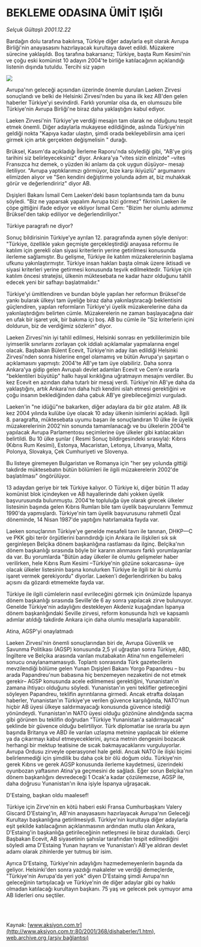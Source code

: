 # BEKLEME ODASINA ÜMİT IŞIĞI

*Selçuk Gültaşlı 2001.12.22*

<div>
 <p class="spot">
  Bardağın dolu tarafına bakılırsa, Türkiye diğer adaylarla eşit olarak Avrupa Birliği'nin anayasasını hazırlayacak kurultaya davet edildi. Müzakere sürecine yaklaşıldı. Boş tarafına bakarsanız; Türkiye, başta Rum Kesimi'nin ve çoğu eski komünist 10 adayın 2004'te birliğe katılacağının açıklandığı listenin dışında tutuldu. Tercihi siz yapın
 </p>
 <p class="metin">
 </p>
 <img border="0" src="/web/20020415204117im_/http://www.aksiyon.com.tr/2001/368/resimler/bekleme.jpg"/>
 <p class="metin">
  Avrupa'nın geleceği açısından üzerinde önemle durulan Laeken Zirvesi sonuçlandı ve belki de Helsinki Zirvesi'nden bu yana ilk kez AB'den gelen haberler Türkiye'yi sevindirdi. Farklı yorumlar olsa da, en olumsuzu bile Türkiye'nin Avrupa Birliği'ne biraz daha yaklaştığını kabul ediyor.
 </p>
 <p class="metin">
  Laeken Zirvesi'nin Türkiye'ye verdiği mesajın tam olarak ne olduğunu tespit etmek önemli. Diğer adaylarla mukayese edildiğinde, aslında Türkiye'nin geldiği nokta "Kapıya kadar ulaştın, şimdi orada bekleyebilirsin ama içeri girmek için artık gerçekten değişmelisin "  durağı.
 </p>
 <p class="metin">
  Brüksel, Kasım'da açıkladığı İlerleme Raporu'nda söylediği gibi, "AB'ye giriş tarihini siz belirleyeceksiniz" diyor. Ankara'ya "vites sizin elinizde" –vites Fransızca hız demek, o yüzden iki anlamı da çok uygun düşüyor– mesajı iletiliyor. "Avrupa yaptıklarımızı görmüyor, bize karşı ikiyüzlü" argumanını elimizden alıyor ve "Sen kendini değiştirme yolunda adım at, biz muhakkak görür ve değerlendiririz"  diyor AB.
 </p>
 <p class="metin">
  Dışişleri Bakanı İsmail Cem Laeken'deki basın toplantısında tam da bunu söyledi. "Biz ne yaparsak yapalım Avrupa bizi görmez" fikrinin Laeken ile çöpe gittiğini ifade ediyor ve ekliyor İsmail Cem: "Bizim her olumlu adımımız Brüksel'den takip ediliyor ve değerlendiriliyor."
 </p>
 <p class="metin">
  Türkiye paragrafı ne diyor?
 </p>
 <p class="metin">
  Sonuç bildirisinin Türkiye'ye ayrılan 12. paragrafında aynen şöyle deniyor: "Türkiye, özellikle yakın geçmişte gerçekleştirdiği anayasa reformu ile katılım için gerekli olan siyasi kriterlerin yerine getirilmesi konusunda  ilerleme sağlamıştır. Bu gelişme, Türkiye ile katılım müzakerelerinin başlama ufkunu yakınlaştırmıştır. Türkiye insan hakları başta olmak üzere iktisadi ve siyasi kriterleri yerine getirmesi konusunda teşvik edilmektedir. Türkiye için katılım öncesi stratejisi, ülkenin müktesebata ne kadar hazır olduğunu tahlil edecek yeni bir safhayı başlatmalıdır."
 </p>
 <p class="metin">
  Türkiye'yi ümitlendiren ve bundan böyle yapılan her reformun Brüksel'de yankı bularak ülkeyi tam üyeliğe biraz daha yakınlaştıracağı beklentisini güçlendiren, yapılan reformların Türkiye'yi üyelik müzakerelerine daha da yakınlaştırdığını belirten cümle. Müzakerelerin ne zaman başlayacağına dair en ufak bir işaret yok, bir bakıma içi boş. AB bu cümle ile "Siz kriterlerin içini doldurun, biz de verdiğimiz sözlerin" diyor.
 </p>
 <p class="metin">
  Laeken Zirvesi'nin iyi tahlil edilmesi, Helsinki sonrası en yetkililerimizin bile iyimserlik sınırlarını zorlayan çok iddialı açıklamalar yapmalarına engel olacak. Başbakan Bülent Ecevit, Türkiye'nin aday ilan edildiği Helsinki Zirvesi'nden sonra hislerine engel olamamış ve bütün Avrupa'yı şaşırtan o açıklamasını yapmıştı: 2004'te AB'ye tam üye olabiliriz. Daha sonra Ankara'ya gidip gelen Avrupalı devlet adamları Ecevit ve Cem'e ısrarla "beklentileri büyütüp" halkı hayal kırıklığına uğratmayın mesajını verdiler. Bu kez Ecevit en azından daha tutarlı bir mesaj verdi. Türkiye'nin AB'ye daha da yaklaştığını, artık Ankara'nın daha hızlı kendini ıslah etmesi gerektiğini ve çoğu insanın beklediğinden daha çabuk AB'ye girebileceğimizi vurguladı.
 </p>
 <p class="metin">
  Laeken'in "ne idüğü"ne bakarken, diğer adaylara da bir göz atalım. AB ilk kez 2004 yılında kulübe üye olacak 10 aday ülkenin isimlerini açıkladı. İlgili 8. paragrafta, müktesebata uyumu başarı ile sonuçlandıran 10 ülke ile üyelik müzakerelerinin 2002'nin sonunda tamamlanacağı ve bu ülkelerin 2004'te yapılacak Avrupa Parlamentosu seçimlerine üye ülkeler gibi katılacakları belirtildi. Bu 10 ülke şunlar ( Resmi Sonuç bildirgesindeki sırasıyla): Kıbrıs (Kıbrıs Rum Kesimi), Estonya, Macaristan, Letonya, Litvanya, Malta, Polonya, Slovakya, Çek Cumhuriyeti ve Slovenya.
 </p>
 <p class="metin">
  Bu listeye giremeyen Bulgaristan ve Romanya için  "her şey yolunda gittiği takdirde müktesebatın bütün bölümleri ile ilgili müzakerelerin 2002'de başlatılması" öngörülüyor.
 </p>
 <p class="metin">
  13 adaydan geriye bir tek Türkiye kalıyor. O Türkiye ki, diğer bütün 11 aday komünist blok içindeyken ve AB hayallerinde dahi yokken üyelik başvurusunda bulunmuştu. 2004'te topluluğa üye olarak girecek ülkeler listesinin başında gelen Kıbrıs Rumları bile tam üyelik başvurularını Temmuz 1990'da yapmışlardı. Türkiye'nin tam üyelik başvurusunu rahmetli Özal döneminde, 14 Nisan 1987'de yaptığını hatırlamakta fayda var.
 </p>
 <p class="metin">
  Laeken sonuçlarının Türkiye'ye genelde mesafeli tavrı ile tanınan, DHKP—C ve PKK gibi terör örgütlerini barındırdığı için Ankara ile ilişkileri sık sık gerginleşen Belçika dönem başkanlığına rastlaması da ilginç. Belçika'nın dönem başkanlığı sırasında böyle bir kararın alınmasını farklı yorumlayanlar da var. Bu yorumlarda "Bütün aday ülkeler ile olumlu gelişmeler haber verilirken, hele Kıbrıs Rum Kesimi –Türkiye'nin gözüne sokarcasına– üye olacak ülkeler listesinin başına konulurken Türkiye ile ilgili bir iki olumlu işaret vermek gerekiyordu" diyorlar. Laeken'i değerlendirirken bu bakış açısını da gözardı etmemekte fayda var.
 </p>
 <p class="metin">
  Türkiye ile ilgili cümlelerin nasıl evrileceğini görmek için önümüzde İspanya dönem başkanlığı sırasında Seville'de 6 ay sonra yapılacak zirve bulunuyor. Genelde Türkiye'nin adaylığını destekleyen Akdeniz kuşağından İspanya dönem başkanlığındaki Seville zirvesi, reform konusunda hızlı ve kapsamlı adımlar atıldığı takdirde Ankara için daha olumlu mesajlarla kapanabilir.
 </p>
 <p class="metin">
  Atina, AGSP'yi onaylatmadı
 </p>
 <p class="metin">
  Laeken Zirvesi'nin önemli sonuçlarından biri de, Avrupa Güvenlik ve Savunma Politikası (AGSP) konusunda 2,5 yıl uğraştan sonra Türkiye, ABD, İngiltere ve Belçika arasında varılan mutabakatın Atina'nın engellemeleri sonucu onaylanamamasıydı. Toplantı sonrasında Türk gazetecilerin mevzilendiği bölüme gelen Yunan Dışişleri Bakanı Yorgo Papandreu – bu arada Papandreu'nun babasına hiç benzemeyen nezaketini de not etmek gerekir– AGSP konusunda acele edilmemesi gerektiğini, Yunanistan'ın zamana ihtiyacı olduğunu söyledi. Yunanistan'ın yeni teklifler getireceğini söyleyen Papandreu, teklifin ayrıntılarına girmedi. Ancak etrafta dolaşan haberler, Yunanistan'ın Türkiye'ye verilen güvence karşılığında, NATO'nun hiçbir AB üyesi ülkeye saldırmayacağı konusunda güvence istediği yönündeydi. Yunanistan'ın NATO üyesi olduğu gözönüne alındığında saçma gibi görünen bu teklifin doğrudan "Türkiye Yunanistan'a saldırmayacak" şeklinde bir güvence olduğu belirtiliyor. Türk diplomatlar ise ısrarla bu ayın başında Britanya ve ABD ile varılan uzlaşma metnine yapılacak bir ekleme ya da çıkarmayı kabul etmeyeceklerini, ayrıca metnin dengesini bozacak herhangi bir mektup teatisine de sıcak bakmayacaklarını vurguluyorlar. Avrupa Ordusu zirveyle operasyonel hale geldi. Ancak NATO ile ilişki biçimi belirlenmediği için şimdilik bu daha çok bir ölü doğum oldu. Türkiye'nin gerek Kıbrıs ve gerek AGSP konusunda ilerleme kaydetmesi, üzerindeki oyunbozan yaftasının Atina'ya geçmesini de sağladı. Eğer sorun Belçika'nın dönem başkanlığını devredeceği 1 Ocak'a kadar çözülemezse, AGSP ile, daha doğrusu Yunanistan'ın ikna işiyle İspanya uğraşacak.
 </p>
 <p class="metin">
  D'Estaing, başkan oldu maalesef!
 </p>
 <p class="metin">
  Türkiye için Zirve'nin en kötü haberi eski Fransa Cumhurbaşkanı Valery Giscard D'Estaing'in, AB'nin anayasasını hazırlayacak Avrupa'nın Geleceği Kurultayı başkanlığına getirilmesiydi. Türkiye'nin kurultaya diğer adaylarla eşit şekilde katılacağının açıklanmasının ardından mutlu olan Ankara, D'Estaing'in başkanlığa getirileceğinin netleşmesi ile biraz durakladı. Gerçi Başbakan Ecevit, AB siyasetinin şahıslar tarafından tespit edilmediğini söyledi ama D'Estaing Yunan hayranı ve Yunanistan'ı AB'ye aldıran devlet adamı olarak zihinlerde yer tutmuş bir isim.
 </p>
 <p class="metin">
  Ayrıca D'Estaing, Türkiye'nin adaylığını hazmedemeyenlerin başında da geliyor. Helsinki'den sonra yazdığı makaleler ve verdiği demeçlerde, "Türkiye'nin Avrupa'da yeri yok" diyen D'Estaing şimdi Avrupa'nın geleceğinin tartışılacağı ve Türkiye'nin de diğer adaylar gibi oy hakkı olmadan katılacağı kurultayın başkanı. 75 yaş ve gelecek pek uymuyor ama AB liderleri onu seçtiler.
 </p>
 <p class="metin">
 </p>
 <br/>
 <br/>
</div>

Kaynak: [www.aksiyon.com.tr](http://www.aksiyon.com.tr:80/2001/368/dishaberler/1.htm), [web.archive.org (arşiv bağlantısı)](http://web.archive.org/web/20020415204117/http://www.aksiyon.com.tr:80/2001/368/dishaberler/1.htm)
